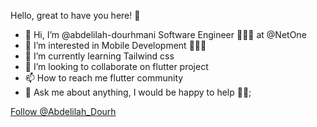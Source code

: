 Hello, great to have you here! 🤩

- 👋 Hi, I’m @abdelilah-dourhmani Software Engineer 👨🏻‍💻 at @NetOne
- 👀 I’m interested in Mobile Development 🧑🏻‍💻
- 🌱 I’m currently learning Tailwind css
- 💞️ I’m looking to collaborate on flutter project 
- 📫 How to reach me flutter community
- 💬 Ask me about anything, I would be happy to help 🙈😎;

<a href="https://twitter.com/Abdelilah_Dourh?ref_src=twsrc%5Etfw" class="twitter-follow-button" data-show-count="false">Follow @Abdelilah_Dourh</a><script async src="https://platform.twitter.com/widgets.js" charset="utf-8"></script>
